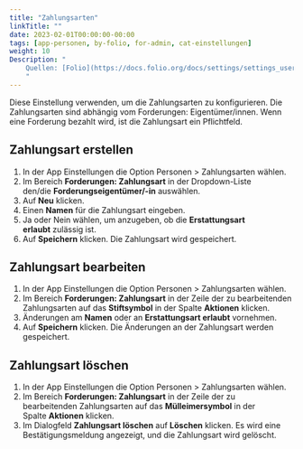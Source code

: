 ```yaml
---
title: "Zahlungsarten"
linkTitle: ""
date: 2023-02-01T00:00:00-00:00
tags: [app-personen, by-folio, for-admin, cat-einstellungen]
weight: 10
Description: "
    Quellen: [Folio](https://docs.folio.org/docs/settings/settings_users/settings_users/#settings--users--payment-methods) <!-- & [GBV](https://info.gebev.de/display/FOLIOGBVEXTERN/Einstellungen+%28Personen%29%3A+Zahlungsarten) -->
    "
---
```


Diese Einstellung verwenden, um die Zahlungsarten zu konfigurieren. Die Zahlungsarten sind abhängig vom Forderungen: Eigentümer/innen. Wenn eine Forderung bezahlt wird, ist die Zahlungsart ein Pflichtfeld.

## Zahlungsart erstellen

1.  In der App Einstellungen die Option Personen > Zahlungsarten wählen.
2.  Im Bereich **Forderungen: Zahlungsart** in der Dropdown-Liste den/die **Forderungseigentümer/-in** auswählen.
3.  Auf **Neu** klicken.
4.  Einen **Namen** für die Zahlungsart eingeben.
5.  Ja oder Nein wählen, um anzugeben, ob die **Erstattungsart erlaubt** zulässig ist.
6.  Auf **Speichern** klicken. Die Zahlungsart wird gespeichert.

## Zahlungsart bearbeiten

1.  In der App Einstellungen die Option Personen > Zahlungsarten wählen.
2.  Im Bereich **Forderungen: Zahlungsart** in der Zeile der zu bearbeitenden Zahlungsarten auf das **Stiftsymbol** in der Spalte **Aktionen** klicken.
3.  Änderungen am **Namen** oder an **Erstattungsart erlaubt** vornehmen.
4.  Auf **Speichern** klicken. Die Änderungen an der Zahlungsart werden gespeichert.

## Zahlungsart löschen

1.  In der App Einstellungen die Option Personen > Zahlungsarten wählen.
2.  Im Bereich **Forderungen: Zahlungsart** in der Zeile der zu bearbeitenden Zahlungsarten auf das **Mülleimersymbol** in der Spalte **Aktionen** klicken.
3.  Im Dialogfeld **Zahlungsart löschen** auf **Löschen** klicken. Es wird eine Bestätigungsmeldung angezeigt, und die Zahlungsart wird gelöscht.
